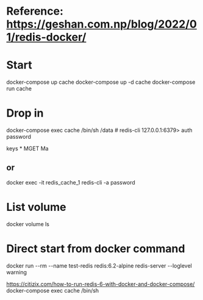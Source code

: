 # Reference: https://geshan.com.np/blog/2022/01/redis-docker/

# Start
docker-compose up cache
docker-compose up -d cache
docker-compose run cache

# Drop in
docker-compose exec cache /bin/sh
/data # redis-cli
127.0.0.1:6379> auth password

keys *
MGET Ma

## or
docker exec -it redis_cache_1 redis-cli -a password



# List volume
docker volume ls



# Direct start from docker command 
docker run --rm --name test-redis redis:6.2-alpine redis-server --loglevel warning


https://citizix.com/how-to-run-redis-6-with-docker-and-docker-compose/
docker-compose exec cache /bin/sh
